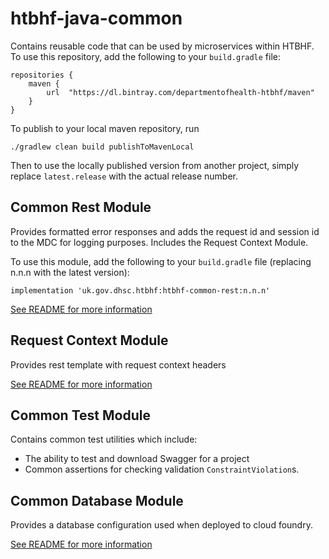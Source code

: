 # htbhf-java-common
Contains reusable code that can be used by microservices within HTBHF. To use this repository, add
the following to your `build.gradle` file:
```
repositories {
    maven {
        url  "https://dl.bintray.com/departmentofhealth-htbhf/maven" 
    }
}
```

To publish to your local maven repository, run

```
./gradlew clean build publishToMavenLocal
```

Then to use the locally published version from another project,
simply replace `latest.release` with the actual release number.

## Common Rest Module

Provides formatted error responses and adds the request id and session id to the MDC for logging purposes.
Includes the Request Context Module. 

To use this module, add the following to your `build.gradle` file (replacing n.n.n with the latest version):
```
implementation 'uk.gov.dhsc.htbhf:htbhf-common-rest:n.n.n'
```

[See README for more information](./common_rest/README.md)


## Request Context Module

Provides rest template with request context headers

[See README for more information](./request_context/README.md)


## Common Test Module

Contains common test utilities which include:

- The ability to test and download Swagger for a project
- Common assertions for checking validation `ConstraintViolation`s.

## Common Database Module

Provides a database configuration used when deployed to cloud foundry.

[See README for more information](./common_database/README.md)
